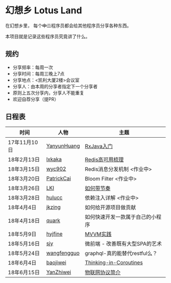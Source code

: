 # 幻想乡 Lotus Land

在幻想乡里，
每个~~中二~~程序员都会给其他程序员分享各种东西。

本项目就是记录这些程序员究竟讲了什么。


## 规约

* 分享频率：每周一次
* 分享时间：每周三晚上7点
* 分享地点：<凯利大厦2楼>会议室
* 分享人：由本周的分享者指定下一个分享者
* 原则上五次分享内，分享人不能重复
* 欢迎自荐分享（提PR）


## 日程表

 时间 | 人物 | 主题
--- | --- | ---
17年11月10日 | [YanyunHuang][YanyunHuang] | [RxJava入门][rxjava]
18年2月13日 | [lxkaka][lxkaka] | [Redis高可用梳理][redis]
18年3月15日 | [wyc902][wyc902] | Redis消息分发机制 <作业中>
18年3月20日 | [PatrickCai][patrickcai] | Bloom Filter <作业中>
18年3月26日 | [LKI][LKI] | [如何带节奏][influence]
18年3月28日 | [hulucc][hulucc] | 依赖注入详解 <作业中>
18年4月4日 | [jkzing][jkzing] | 如何给开源项目做贡献
18年4月18日 | [quark][quark] | 如何快速开发一款属于自己的小程序
18年5月9日 | [hyjfine][hyjfine] | [MVVM实践][mvvm]
18年5月16日 | [sjy][sjy] | 微前端 - 改善既有大型SPA的艺术
18年5月24日| [wangfengguo][wangfengguo] | graphql-真的能替代restful么？
18年6月4日 | [baojiwei][baojiwei] | [Thinking-in-Coroutines]
18年6月15日 | [YanZhiwei](https://github.com/YanZhiwei) | [物联网协议简介](https://github.com/YanZhiwei/YanZhiwei.DotNet.Protocol) 

[YanyunHuang]: https://github.com/YanyunHuang
[rxjava]: https://zhuanlan.zhihu.com/p/31413825
[lxkaka]: https://github.com/lxkaka
[redis]: https://zhuanlan.zhihu.com/p/34592063
[wyc902]: https://github.com/wyc902
[patrickcai]: https://github.com/patrickcai
[LKI]: https://github.com/LKI
[influence]: http://www.liriansu.com/slides/influence
[hulucc]: https://github.com/hulucc
[jkzing]: https://github.com/jkzing
[quark]: https://github.com/huangzilong
[hyjfine]: https://github.com/hyjfine
[mvvm]: https://github.com/hyjfine/swiftCalculator
[wangfengguo]: https://github.com/Fernandoize
[sjy]: https://github.com/sjy
[baojiwei]: https://github.com/baojiweicn
[Thinking-in-Coroutines]: https://github.com/baojiweicn/Thinking-in-Coroutines

